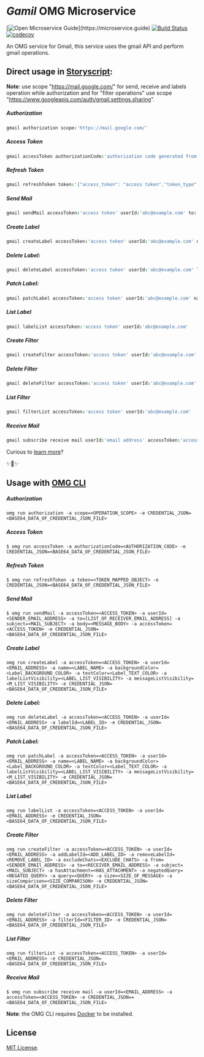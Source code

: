 # _Gamil_ OMG Microservice

[![Open Microservice Guide](https://img.shields.io/badge/OMG%20Enabled-👍-green.svg?)](https://microservice.guide)
[![Build Status](https://travis-ci.com/omg-services/gmail.svg?branch=master)](https://travis-ci.com/omg-services/gmail)
[![codecov](https://codecov.io/gh/omg-services/gmail/branch/master/graph/badge.svg)](https://codecov.io/gh/omg-services/gmail)

An OMG service for Gmail, this service uses the gmail API and perform gmail operations.

## Direct usage in [Storyscript](https://storyscript.io/):

**Note**: use scope "https://mail.google.com/" for send, receive and labels operation while authorization and for "filter operations" use scope "https://www.googleapis.com/auth/gmail.settings.sharing".

##### Authorization
```coffee
gmail authorization scope:'https://mail.google.com/'
```
##### Access Token
```coffee
gmail accessToken authorizationCode:'authorization code generated from URL of authorization'
```
##### Refresh Token
```coffee
gmail refreshToken token:'{"access_token": "access token","token_type": "Bearer","refresh_token": "refresh token","expiry": "2019-10-04T15:57:07.922121141Z"}'
```
##### Send Mail
```coffee
gmail sendMail accessToken:'access token' userId:'abc@example.com' to:'["xyz@example.com",mnop@example.com]' subject:'mail subject' body:'mail body'
```
##### Create Label
```coffee
gmail createLabel accessToken:'access token' userId:'abc@example.com' name:'OMG Label' backgroundColor:'#fce8b3' textColor:'#d5ae49' labelListVisibility:'labelShow' messageListVisibility:'show' 
```
##### Delete Label:
```coffee
gmail deleteLabel accessToken:'access token' userId:'abc@example.com' labelId:'label Id'
```
##### Patch Label:
```coffee
gmail patchLabel accessToken:'access token' userId:'abc@example.com' name:'OMG Label' backgroundColor:'#fce8b3' textColor:'#d5ae49' labelListVisibility:'labelShow' messageListVisibility:'show' 
```
##### List Label
```coffee
gmail labelList accessToken:'access token' userId:'abc@example.com' 
```
##### Create Filter
```coffee
gmail createFilter accessToken:'access token' userId:'abc@example.com'  addLabelId='Label Id' removeLabelId='Label Id' excludeChats=false from:'abc@example.com' to:'xyz@example.com' subject:'Mail subject' hasAttachment=false negatedQuery:'Negated query for filter' query:'query for filter' size=1 sizeComparison:smaller 
```
##### Delete Filter
```coffee
gmail deleteFilter accessToken:'access token' userId:'abc@example.com' filterId:'filter Id'
```
##### List Filter
```coffee
gmail filterList accessToken:'access token' userId:'abc@example.com' 
```
##### Receive Mail
```coffee
gmail subscribe receive mail userId:'email address' accessToken:'access token'
```
Curious to [learn more](https://docs.storyscript.io/)?

✨🍰✨

## Usage with [OMG CLI](https://www.npmjs.com/package/omg)

##### Authorization
```shell
omg run authorization -a scope=<OPERATION_SCOPE> -e CREDENTIAL_JSON=<BASE64_DATA_OF_CREDENTIAL_JSON_FILE>
```
##### Access Token
```shell
$ omg run accessToken -a authorizationCode=<AUTHORIZATION_CODE> -e CREDENTIAL_JSON=<BASE64_DATA_OF_CREDENTIAL_JSON_FILE>
```
##### Refresh Token
```shell
$ omg run refreshToken -a token=<TOKEN_MAPPED_OBJECT> -e CREDENTIAL_JSON=<BASE64_DATA_OF_CREDENTIAL_JSON_FILE>
```
##### Send Mail
```shell
$ omg run sendMail -a accessToken=<ACCESS_TOKEN> -a userId=<SENDER_EMAIL_ADDRESS> -a to=[LIST_OF_RECEIVER_EMAIL_ADDRESS] -a subject=<MAIL_SUBJECT> -a body=<MESSAGE_BODY> -a accessToken=<ACCESS_TOKEN> -e CREDENTIAL_JSON=<BASE64_DATA_OF_CREDENTIAL_JSON_FILE>
```
##### Create Label
```shell
omg run createLabel -a accessToken=<ACCESS_TOKEN> -a userId=<EMAIL_ADDRESS> -a name=<LABEL_NAME> -a backgroundColor=<Label_BACKGROUND_COLOR> -a textColor=<Label_TEXT_COLOR> -a labelListVisibility=<LABEL_LIST_VISIBILITY> -a messageListVisibility=<M_LIST_VISIBILITY> -e CREDENTIAL_JSON=<BASE64_DATA_OF_CREDENTIAL_JSON_FILE>
```
##### Delete Label:
```shell
omg run deleteLabel -a accessToken=<ACCESS_TOKEN> -a userId=<EMAIL_ADDRESS> -a labelId=<LABEL_ID> -e CREDENTIAL_JSON=<BASE64_DATA_OF_CREDENTIAL_JSON_FILE>
```
##### Patch Label:
```shell
omg run patchLabel -a accessToken=<ACCESS_TOKEN> -a userId=<EMAIL_ADDRESS> -a name=<LABEL_NAME> -a backgroundColor=<Label_BACKGROUND_COLOR> -a textColor=<Label_TEXT_COLOR> -a labelListVisibility=<LABEL_LIST_VISIBILITY> -a messageListVisibility=<M_LIST_VISIBILITY> -e CREDENTIAL_JSON=<BASE64_DATA_OF_CREDENTIAL_JSON_FILE>
```
##### List Label
```shell
omg run labelList -a accessToken=<ACCESS_TOKEN> -a userId=<EMAIL_ADDRESS> -e CREDENTIAL_JSON=<BASE64_DATA_OF_CREDENTIAL_JSON_FILE>
```
##### Create Filter
```shell
omg run createFilter -a accessToken=<ACCESS_TOKEN> -a userId=<EMAIL_ADDRESS> -a addLabelId=<ADD_LABEL_ID> -a removeLabelId=<REMOVE_LABEL_ID> -a excludeChats=<EXCLUDE_CHATS> -a from=<SENDER_EMAIl_ADDRESS> -a to=<RECEIVER_EMAIL_ADDRESS> -a subject=<MAIL_SUBJECT> -a hasAttachment=<HAS_ATTACHMENT> -a negatedQuery=<NEGATED_QUERY> -a query=<QUERY> -a size=<SIZE_OF_MESSAGE> -a sizeComparison=<SIZE_COMPARISON> -e CREDENTIAL_JSON=<BASE64_DATA_OF_CREDENTIAL_JSON_FILE>
```
##### Delete Filter
```shell
omg run deleteFilter -a accessToken=<ACCESS_TOKEN> -a userId=<EMAIL_ADDRESS> -a filterId=<FILTER_ID> -e CREDENTIAL_JSON=<BASE64_DATA_OF_CREDENTIAL_JSON_FILE>
```
##### List Filter
```shell
omg run filterList -a accessToken=<ACCESS_TOKEN> -a userId=<EMAIL_ADDRESS> -e CREDENTIAL_JSON=<BASE64_DATA_OF_CREDENTIAL_JSON_FILE>
```
##### Receive Mail
```shell
$ omg run subscribe receive mail -a userId=<EMAIL_ADDRESS> -a accessToken=<ACCESS_TOKEN> -e CREDENTIAL_JSON==<BASE64_DATA_OF_CREDENTIAL_JSON_FILE>
```

**Note**: the OMG CLI requires [Docker](https://docs.docker.com/install/) to be installed.

## License
[MIT License](https://github.com/heaptracetechnology/gmail/blob/master/LICENSE).
